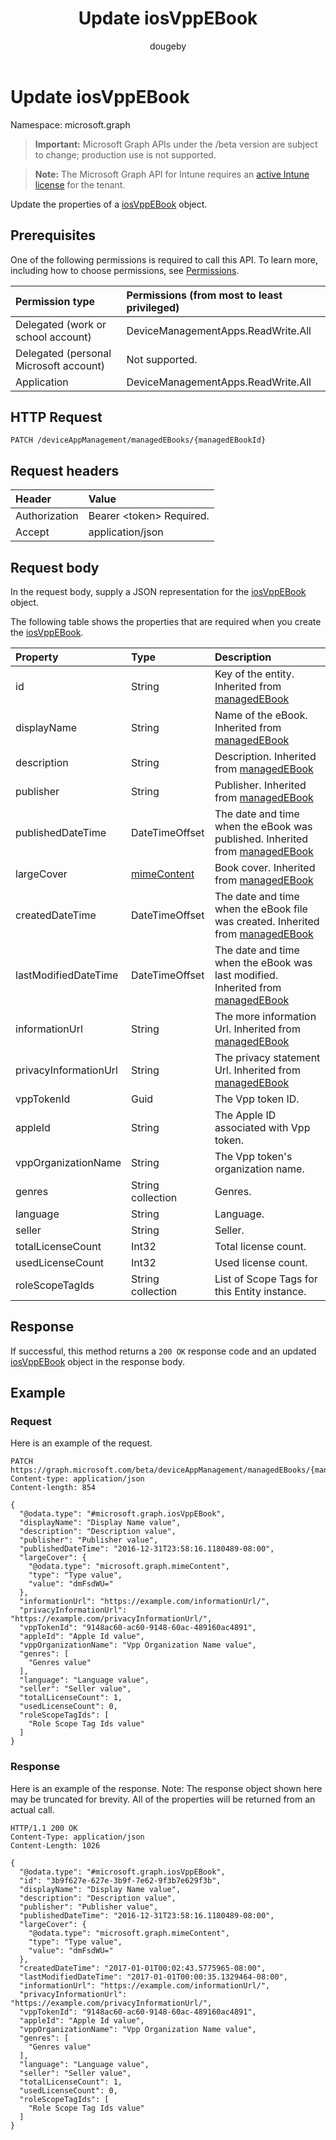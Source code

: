 ﻿---
title: "Update iosVppEBook"
description: "Update the properties of a iosVppEBook object."
author: "dougeby"
localization_priority: Normal
ms.prod: "intune"
doc_type: apiPageType
---

# Update iosVppEBook

Namespace: microsoft.graph

> **Important:** Microsoft Graph APIs under the /beta version are subject to change; production use is not supported.

> **Note:** The Microsoft Graph API for Intune requires an [active Intune license](https://go.microsoft.com/fwlink/?linkid=839381) for the tenant.

Update the properties of a [iosVppEBook](../resources/intune-books-iosvppebook.md) object.

## Prerequisites

One of the following permissions is required to call this API. To learn more, including how to choose permissions, see [Permissions](/graph/permissions-reference).

| Permission type                        | Permissions (from most to least privileged) |
| :------------------------------------- | :------------------------------------------ |
| Delegated (work or school account)     | DeviceManagementApps.ReadWrite.All          |
| Delegated (personal Microsoft account) | Not supported.                              |
| Application                            | DeviceManagementApps.ReadWrite.All          |

## HTTP Request

<!-- {
  "blockType": "ignored"
}
-->

```http
PATCH /deviceAppManagement/managedEBooks/{managedEBookId}
```

## Request headers

| Header        | Value                          |
| :------------ | :----------------------------- |
| Authorization | Bearer &lt;token&gt; Required. |
| Accept        | application/json               |

## Request body

In the request body, supply a JSON representation for the [iosVppEBook](../resources/intune-books-iosvppebook.md) object.

The following table shows the properties that are required when you create the [iosVppEBook](../resources/intune-books-iosvppebook.md).

| Property              | Type                                                     | Description                                                                                                                  |
| :-------------------- | :------------------------------------------------------- | :--------------------------------------------------------------------------------------------------------------------------- |
| id                    | String                                                   | Key of the entity. Inherited from [managedEBook](../resources/intune-books-managedebook.md)                                  |
| displayName           | String                                                   | Name of the eBook. Inherited from [managedEBook](../resources/intune-books-managedebook.md)                                  |
| description           | String                                                   | Description. Inherited from [managedEBook](../resources/intune-books-managedebook.md)                                        |
| publisher             | String                                                   | Publisher. Inherited from [managedEBook](../resources/intune-books-managedebook.md)                                          |
| publishedDateTime     | DateTimeOffset                                           | The date and time when the eBook was published. Inherited from [managedEBook](../resources/intune-books-managedebook.md)     |
| largeCover            | [mimeContent](../resources/intune-shared-mimecontent.md) | Book cover. Inherited from [managedEBook](../resources/intune-books-managedebook.md)                                         |
| createdDateTime       | DateTimeOffset                                           | The date and time when the eBook file was created. Inherited from [managedEBook](../resources/intune-books-managedebook.md)  |
| lastModifiedDateTime  | DateTimeOffset                                           | The date and time when the eBook was last modified. Inherited from [managedEBook](../resources/intune-books-managedebook.md) |
| informationUrl        | String                                                   | The more information Url. Inherited from [managedEBook](../resources/intune-books-managedebook.md)                           |
| privacyInformationUrl | String                                                   | The privacy statement Url. Inherited from [managedEBook](../resources/intune-books-managedebook.md)                          |
| vppTokenId            | Guid                                                     | The Vpp token ID.                                                                                                            |
| appleId               | String                                                   | The Apple ID associated with Vpp token.                                                                                      |
| vppOrganizationName   | String                                                   | The Vpp token's organization name.                                                                                           |
| genres                | String collection                                        | Genres.                                                                                                                      |
| language              | String                                                   | Language.                                                                                                                    |
| seller                | String                                                   | Seller.                                                                                                                      |
| totalLicenseCount     | Int32                                                    | Total license count.                                                                                                         |
| usedLicenseCount      | Int32                                                    | Used license count.                                                                                                          |
| roleScopeTagIds       | String collection                                        | List of Scope Tags for this Entity instance.                                                                                 |

## Response

If successful, this method returns a `200 OK` response code and an updated [iosVppEBook](../resources/intune-books-iosvppebook.md) object in the response body.

## Example

### Request

Here is an example of the request.

```http
PATCH https://graph.microsoft.com/beta/deviceAppManagement/managedEBooks/{managedEBookId}
Content-type: application/json
Content-length: 854

{
  "@odata.type": "#microsoft.graph.iosVppEBook",
  "displayName": "Display Name value",
  "description": "Description value",
  "publisher": "Publisher value",
  "publishedDateTime": "2016-12-31T23:58:16.1180489-08:00",
  "largeCover": {
    "@odata.type": "microsoft.graph.mimeContent",
    "type": "Type value",
    "value": "dmFsdWU="
  },
  "informationUrl": "https://example.com/informationUrl/",
  "privacyInformationUrl": "https://example.com/privacyInformationUrl/",
  "vppTokenId": "9148ac60-ac60-9148-60ac-489160ac4891",
  "appleId": "Apple Id value",
  "vppOrganizationName": "Vpp Organization Name value",
  "genres": [
    "Genres value"
  ],
  "language": "Language value",
  "seller": "Seller value",
  "totalLicenseCount": 1,
  "usedLicenseCount": 0,
  "roleScopeTagIds": [
    "Role Scope Tag Ids value"
  ]
}
```

### Response

Here is an example of the response. Note: The response object shown here may be truncated for brevity. All of the properties will be returned from an actual call.

```http
HTTP/1.1 200 OK
Content-Type: application/json
Content-Length: 1026

{
  "@odata.type": "#microsoft.graph.iosVppEBook",
  "id": "3b9f627e-627e-3b9f-7e62-9f3b7e629f3b",
  "displayName": "Display Name value",
  "description": "Description value",
  "publisher": "Publisher value",
  "publishedDateTime": "2016-12-31T23:58:16.1180489-08:00",
  "largeCover": {
    "@odata.type": "microsoft.graph.mimeContent",
    "type": "Type value",
    "value": "dmFsdWU="
  },
  "createdDateTime": "2017-01-01T00:02:43.5775965-08:00",
  "lastModifiedDateTime": "2017-01-01T00:00:35.1329464-08:00",
  "informationUrl": "https://example.com/informationUrl/",
  "privacyInformationUrl": "https://example.com/privacyInformationUrl/",
  "vppTokenId": "9148ac60-ac60-9148-60ac-489160ac4891",
  "appleId": "Apple Id value",
  "vppOrganizationName": "Vpp Organization Name value",
  "genres": [
    "Genres value"
  ],
  "language": "Language value",
  "seller": "Seller value",
  "totalLicenseCount": 1,
  "usedLicenseCount": 0,
  "roleScopeTagIds": [
    "Role Scope Tag Ids value"
  ]
}
```

